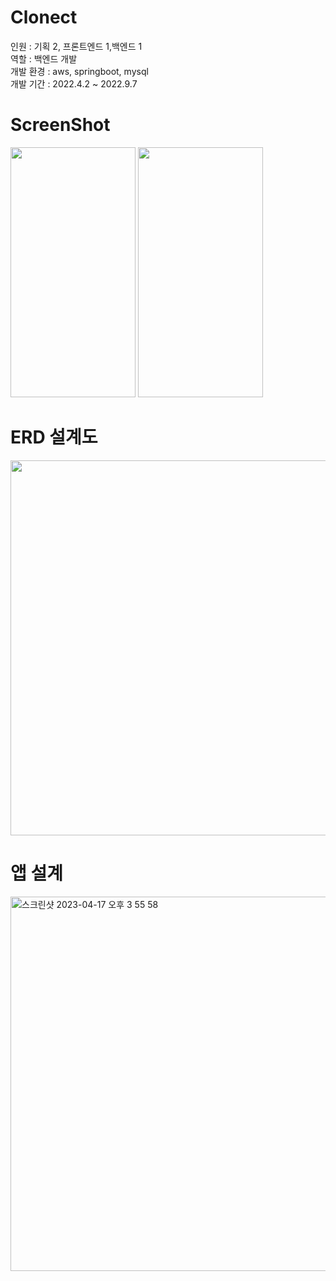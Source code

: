 # Clonect 
인원 : 기획 2, 프론트엔드 1,백엔드 1
<br />
역할 : 백엔드 개발
<br />
개발 환경 : aws, springboot, mysql
<br />
개발 기간 : 2022.4.2 ~ 2022.9.7
<br />

# ScreenShot
<div>
<img src="https://github.com/Controllls/clonect_portfolio/assets/53941701/fbf4b81d-b473-42bb-b5b3-a7c2bbb8b313" width="200" height="400"/>
<img src="https://github.com/Controllls/clonect_portfolio/assets/53941701/fc8ae5b6-049d-4ff7-a1bd-01b74e3ee8bd" width="200" height="400"/>
</div>

# ERD 설계도
<img src="https://github.com/Controllls/clonect_portfolio/assets/53941701/dcee38f8-fcad-4d0e-85b3-3e1b2791c3f6" width="800" height="600"/>


# 앱 설계
<img width="599" alt="스크린샷 2023-04-17 오후 3 55 58" src="https://user-images.githubusercontent.com/53941701/232407793-f36b5395-3555-400d-a142-e2dcdd9e22b5.png">
